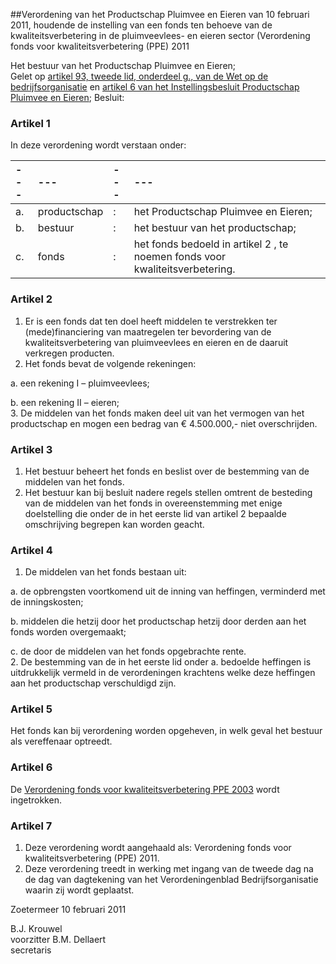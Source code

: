 <meta http-equiv='Content-Type' content='text/html; charset=utf-8' />

##Verordening van het Productschap Pluimvee en Eieren van 10 februari 2011, houdende de instelling van een fonds ten behoeve van de kwaliteitsverbetering in de pluimveevlees- en eieren sector (Verordening fonds voor kwaliteitsverbetering (PPE) 2011

Het bestuur van het Productschap Pluimvee en Eieren;  
Gelet op [artikel 93, tweede lid, onderdeel g., van de Wet op de bedrijfsorganisatie](../../../../../../../../wet/wet/op/de/bedrijfsorganisatie/BWBR0002058/README.md) en [artikel 6 van het Instellingsbesluit Productschap Pluimvee en Eieren](../../../../../../../../AMvB/instellingsbesluit/productschap/pluimvee/en/eieren/BWBR0016490/README.md);
Besluit:    

### Artikel  1  

In deze verordening wordt verstaan onder:  

| --- | --- | --- | --- |
|:---|:---|:---|:---|
| a.  | productschap  | :  | het Productschap Pluimvee en Eieren;  |
| b.  | bestuur  | :  | het bestuur van het productschap;  |
| c.  | fonds  | :  | het fonds bedoeld in artikel 2 , te noemen fonds voor kwaliteitsverbetering.  |

### Artikel  2  

1.  Er is een fonds dat ten doel heeft middelen te verstrekken ter (mede)financiering van maatregelen ter bevordering van de kwaliteitsverbetering van pluimveevlees en eieren en de daaruit verkregen producten.   
2.  Het fonds bevat de volgende rekeningen: 

a. een rekening I – pluimveevlees;  

b. een rekening II – eieren;     
3.  De middelen van het fonds maken deel uit van het vermogen van het productschap en mogen een bedrag van € 4.500.000,- niet overschrijden.   

### Artikel  3  

1.  Het bestuur beheert het fonds en beslist over de bestemming van de middelen van het fonds.   
2.  Het bestuur kan bij besluit nadere regels stellen omtrent de besteding van de middelen van het fonds in overeenstemming met enige doelstelling die onder de in het eerste lid van artikel 2 bepaalde omschrijving begrepen kan worden geacht.   

### Artikel  4  

1.  De middelen van het fonds bestaan uit: 

a. de opbrengsten voortkomend uit de inning van heffingen, verminderd met de inningskosten;  

b. middelen die hetzij door het productschap hetzij door derden aan het fonds worden overgemaakt;  

c. de door de middelen van het fonds opgebrachte rente.     
2.  De bestemming van de in het eerste lid onder a. bedoelde heffingen is uitdrukkelijk vermeld in de verordeningen krachtens welke deze heffingen aan het productschap verschuldigd zijn.   

### Artikel  5  

Het fonds kan bij verordening worden opgeheven, in welk geval het bestuur als vereffenaar optreedt.  

### Artikel  6  

De [Verordening fonds voor kwaliteitsverbetering PPE 2003](../../../../../../../../pbo/verordening/fonds/voor/kwaliteitsverbetering/ppe/2003/BWBR0015221/README.md) wordt ingetrokken.  

### Artikel  7  

1.  Deze verordening wordt aangehaald als: Verordening fonds voor kwaliteitsverbetering (PPE) 2011.   
2.  Deze verordening treedt in werking met ingang van de tweede dag na de dag van dagtekening van het Verordeningenblad Bedrijfsorganisatie waarin zij wordt geplaatst.   

Zoetermeer 
10 februari 2011   

B.J. Krouwel  
voorzitter 
B.M. Dellaert  
secretaris    
